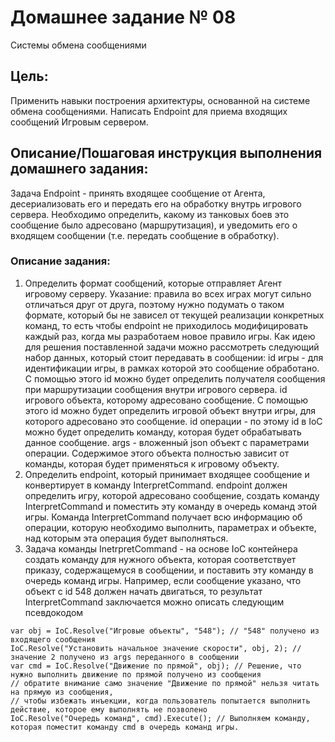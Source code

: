 # Домашнее задание № 08
Системы обмена сообщениями

## Цель:
Применить навыки построения архитектуры, основанной на системе обмена сообщениями.
Написать Endpoint для приема входящих сообщений Игровым сервером.

## Описание/Пошаговая инструкция выполнения домашнего задания:
Задача Endpoint - принять входящее сообщение от Агента, десериализовать его и передать его на обработку внутрь игрового сервера.
Необходимо определить, какому из танковых боев это сообщение было адресовано (маршрутизация), и уведомить его о входящем сообщении 
(т.е. передать сообщение в обработку).

### Описание задания:
1. Определить формат сообщений, которые отправляет Агент игровому серверу.
Указание: правила во всех играх могут сильно отличаться друг от друга, поэтому нужно подумать о таком формате, 
который бы не зависел от текущей реализации конкретных команд, то есть чтобы endpoint не приходилось модифицировать каждый раз, 
когда мы разработаем новое правило игры. 
Как идею для решения поставленной задачи можно рассмотреть следующий набор данных, который стоит передавать в сообщении:
id игры - для идентификации игры, в рамках которой это сообщение обработано. С помощью этого id можно будет определить получателя сообщения при маршрутизации сообщения внутри игрового сервера.
id игрового объекта, которому адресовано сообщение. С помощью этого id можно будет определить игровой объект внутри игры, для которого адресовано это сообщение.
id операции - по этому id в IoC можно будет определить команду, которая будет обрабатывать данное сообщение.
args - вложенный json объект с параметрами операции. Содержимое этого объекта полностью зависит от команды, которая будет применяться к игровому объекту.
2. Определить endpoint, который принимает входящее сообщение и конвертирует в команду InterpretCommand.
endpoint должен определить игру, которой адресовано сообщение, создать команду InterpretCommand и поместить эту команду в очередь команд этой игры.
Команда InterpretCommand получает всю информацию об операции, которую необходимо выполнить, параметрах и объекте, над которым эта операция будет выполняться.
3. Задача команды InetrpretCommand - на основе IoC контейнера создать команду для нужного объекта, которая соответствует приказу, 
содержащемуся в сообщении, и поставить эту команду в очередь команд игры.
Например, если сообщение указано, что объект с id 548 должен начать двигаться, то результат InterpretCommand заключается можно описать следующим псевдокодом
```code
var obj = IoC.Resolve("Игровые объекты", "548"); // "548" получено из входящего сообщения
IoC.Resolve("Установить начальное значение скорости", obj, 2); // значение 2 получено из args переданного в сообщении
var cmd = IoC.Resolve("Движение по прямой", obj); // Решение, что нужно выполнить движение по прямой получено из сообщения
// обратите внимание само значение "Движение по прямой" нельзя читать на прямую из сообщения,
// чтобы избежать инъекции, когда пользователь попытается выполнить действие, которое ему выполнять не позволено
IoC.Resolve("Очередь команд", cmd).Execute(); // Выполняем команду, которая поместит команду cmd в очередь команд игры.
```

